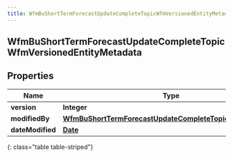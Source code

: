 ```yaml
---
title: WfmBuShortTermForecastUpdateCompleteTopicWfmVersionedEntityMetadata
---
```


## WfmBuShortTermForecastUpdateCompleteTopicWfmVersionedEntityMetadata

## Properties

| Name             | Type                                                                                                                                         | Description | Notes      |
| ---------------- | -------------------------------------------------------------------------------------------------------------------------------------------- | ----------- | ---------- |
| **version**      | <!----><!---->**Integer**<!---->                                                                                                             |             | [optional] |
| **modifiedBy**   | <!----><!---->[**WfmBuShortTermForecastUpdateCompleteTopicUserReference**](WfmBuShortTermForecastUpdateCompleteTopicUserReference.md)<!----> |             | [optional] |
| **dateModified** | <!----><!---->[**Date**](Date.md)<!---->                                                                                                     |             | [optional] |

{: class="table table-striped"}

